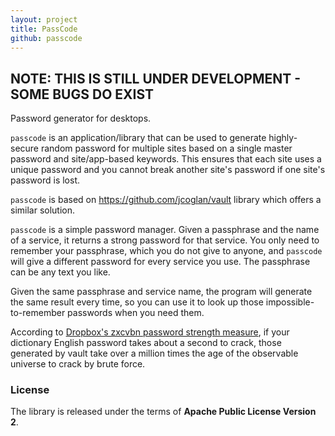 ```yaml
---
layout: project
title: PassCode
github: passcode
---
```


## NOTE: THIS IS STILL UNDER DEVELOPMENT - SOME BUGS DO EXIST

Password generator for desktops.

`passcode` is an application/library that can be used to generate highly-secure random password
for multiple sites based on a single master password and site/app-based keywords. This ensures that
each site uses a unique password and you cannot break another site's password if one site's password
is lost.

`passcode` is based on https://github.com/jcoglan/vault library which offers a similar solution.

`passcode` is a simple password manager. Given a passphrase and the name of a service, it returns a 
strong password for that service. You only need to remember your passphrase, which you do not give 
to anyone, and `passcode` will give a different password for every service you use. The passphrase 
can be any text you like.

Given the same passphrase and service name, the program will generate the same result every time, 
so you can use it to look up those impossible-to-remember passwords when you need them.

According to [Dropbox's zxcvbn password strength measure](http://dl.dropbox.com/u/209/zxcvbn/test/index.html), if your 
dictionary English password takes about a second to crack, those generated by vault take over a million 
times the age of the observable universe to crack by brute force.

### License

The library is released under the terms of **Apache Public License Version 2**.
